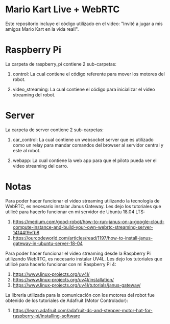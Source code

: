 # Mario Kart Live + WebRTC

Este repositorio incluye el código utilizado en el video: "Invité a jugar a mis amigos Mario Kart en la vida real!".

# Raspberry Pi

La carpeta de raspberry_pi contiene 2 sub-carpetas:

1) control: La cual contiene el código referente para mover los motores del robot.

2) video_streaming: La cual contiene el código para inicializar el video streaming del robot.

# Server

La carpeta de server contiene 2 sub-carpetas:

1) car_control: La cual contiene un websocket server que es utilizado como un relay para mandar comandos del browser al servidor central y este al robot.

2) webapp: La cual contiene la web app para que el piloto pueda ver el video streaming del carro.

# Notas

Para poder hacer funcionar el video streaming utilizando la tecnología de WebRTC, es necesario instalar Janus Gateway. Les dejo los tutoriales que utilicé para hacerlo funcionar en mi servidor de Ubuntu 18.04 LTS:

1) https://medium.com/good-robot/how-to-run-janus-on-a-google-cloud-compute-instance-and-build-your-own-webrtc-streaming-server-14144f9efb8
2) https://ourcodeworld.com/articles/read/1197/how-to-install-janus-gateway-in-ubuntu-server-18-04

Para poder hacer funcionar el video streaming desde la Raspberry Pi utilizando WebRTC, es necesario instalar UV4L. Les dejo los tutoriales que utilicé para hacerlo funcionar con mi Raspberry Pi 4:

1) https://www.linux-projects.org/uv4l/
2) https://www.linux-projects.org/uv4l/installation/
3) https://www.linux-projects.org/uv4l/tutorials/janus-gateway/

La libreria utilizada para la comunicación con los motores del robot fue obtenido de los tutoriales de Adafruit (Motor Controlador):

1) https://learn.adafruit.com/adafruit-dc-and-stepper-motor-hat-for-raspberry-pi/installing-software
